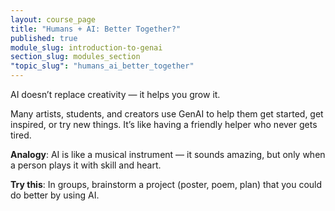 ```yaml
---
layout: course_page
title: "Humans + AI: Better Together?"
published: true
module_slug: introduction-to-genai
section_slug: modules_section
"topic_slug": "humans_ai_better_together"
---
```


AI doesn’t replace creativity — it helps you grow it.

Many artists, students, and creators use GenAI to help them get started, get inspired, or try new things. It’s like having a friendly helper who never gets tired.

**Analogy**: AI is like a musical instrument — it sounds amazing, but only when a person plays it with skill and heart.

**Try this**: In groups, brainstorm a project (poster, poem, plan) that you could do better by using AI.